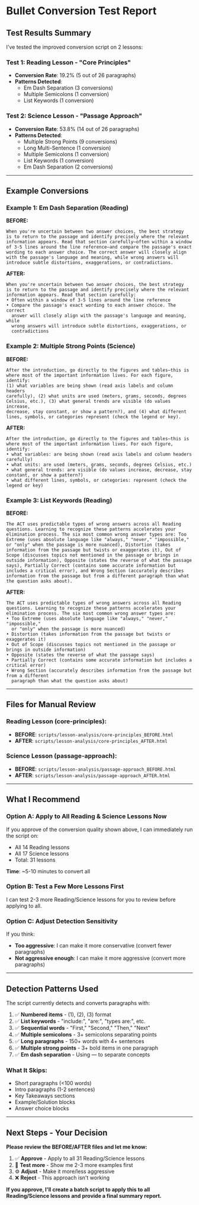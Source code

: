 # Bullet Conversion Test Report

## Test Results Summary

I've tested the improved conversion script on 2 lessons:

### Test 1: Reading Lesson - "Core Principles"
- **Conversion Rate**: 19.2% (5 out of 26 paragraphs)
- **Patterns Detected**:
  - Em Dash Separation (3 conversions)
  - Multiple Semicolons (1 conversion)
  - List Keywords (1 conversion)

### Test 2: Science Lesson - "Passage Approach"
- **Conversion Rate**: 53.8% (14 out of 26 paragraphs)
- **Patterns Detected**:
  - Multiple Strong Points (9 conversions)
  - Long Multi-Sentence (1 conversion)
  - Multiple Semicolons (1 conversion)
  - List Keywords (1 conversion)
  - Em Dash Separation (2 conversions)

---

## Example Conversions

### Example 1: Em Dash Separation (Reading)

**BEFORE:**
```
When you're uncertain between two answer choices, the best strategy
is to return to the passage and identify precisely where the relevant
information appears. Read that section carefully—often within a window
of 3-5 lines around the line reference—and compare the passage's exact
wording to each answer choice. The correct answer will closely align
with the passage's language and meaning, while wrong answers will
introduce subtle distortions, exaggerations, or contradictions.
```

**AFTER:**
```
When you're uncertain between two answer choices, the best strategy
is to return to the passage and identify precisely where the relevant
information appears. Read that section carefully:
• Often within a window of 3-5 lines around the line reference
• Compare the passage's exact wording to each answer choice. The correct
  answer will closely align with the passage's language and meaning, while
  wrong answers will introduce subtle distortions, exaggerations, or
  contradictions
```

### Example 2: Multiple Strong Points (Science)

**BEFORE:**
```
After the introduction, go directly to the figures and tables—this is
where most of the important information lives. For each figure, identify:
(1) what variables are being shown (read axis labels and column headers
carefully), (2) what units are used (meters, grams, seconds, degrees
Celsius, etc.), (3) what general trends are visible (do values increase,
decrease, stay constant, or show a pattern?), and (4) what different
lines, symbols, or categories represent (check the legend or key).
```

**AFTER:**
```
After the introduction, go directly to the figures and tables—this is
where most of the important information lives. For each figure, identify:
• what variables: are being shown (read axis labels and column headers carefully)
• what units: are used (meters, grams, seconds, degrees Celsius, etc.)
• what general trends: are visible (do values increase, decrease, stay constant, or show a pattern?)
• what different lines, symbols, or categories: represent (check the legend or key)
```

### Example 3: List Keywords (Reading)

**BEFORE:**
```
The ACT uses predictable types of wrong answers across all Reading
questions. Learning to recognize these patterns accelerates your
elimination process. The six most common wrong answer types are: Too
Extreme (uses absolute language like "always," "never," "impossible,"
or "only" when the passage is more nuanced), Distortion (takes
information from the passage but twists or exaggerates it), Out of
Scope (discusses topics not mentioned in the passage or brings in
outside information), Opposite (states the reverse of what the passage
says), Partially Correct (contains some accurate information but
includes a critical error), and Wrong Section (accurately describes
information from the passage but from a different paragraph than what
the question asks about).
```

**AFTER:**
```
The ACT uses predictable types of wrong answers across all Reading
questions. Learning to recognize these patterns accelerates your
elimination process. The six most common wrong answer types are:
• Too Extreme (uses absolute language like "always," "never," "impossible,"
  or "only" when the passage is more nuanced)
• Distortion (takes information from the passage but twists or exaggerates it)
• Out of Scope (discusses topics not mentioned in the passage or brings in outside information)
• Opposite (states the reverse of what the passage says)
• Partially Correct (contains some accurate information but includes a critical error)
• Wrong Section (accurately describes information from the passage but from a different
  paragraph than what the question asks about)
```

---

## Files for Manual Review

### Reading Lesson (core-principles):
- **BEFORE**: `scripts/lesson-analysis/core-principles_BEFORE.html`
- **AFTER**: `scripts/lesson-analysis/core-principles_AFTER.html`

### Science Lesson (passage-approach):
- **BEFORE**: `scripts/lesson-analysis/passage-approach_BEFORE.html`
- **AFTER**: `scripts/lesson-analysis/passage-approach_AFTER.html`

---

## What I Recommend

### Option A: Apply to All Reading & Science Lessons Now
If you approve of the conversion quality shown above, I can immediately run the script on:
- All 14 Reading lessons
- All 17 Science lessons
- Total: 31 lessons

**Time**: ~5-10 minutes to convert all

### Option B: Test a Few More Lessons First
I can test 2-3 more Reading/Science lessons for you to review before applying to all.

### Option C: Adjust Detection Sensitivity
If you think:
- **Too aggressive**: I can make it more conservative (convert fewer paragraphs)
- **Not aggressive enough**: I can make it more aggressive (convert more paragraphs)

---

## Detection Patterns Used

The script currently detects and converts paragraphs with:

1. ✅ **Numbered items** - (1), (2), (3) format
2. ✅ **List keywords** - "include:", "are:", "types are:", etc.
3. ✅ **Sequential words** - "First," "Second," "Then," "Next"
4. ✅ **Multiple semicolons** - 3+ semicolons separating points
5. ✅ **Long paragraphs** - 150+ words with 4+ sentences
6. ✅ **Multiple strong points** - 3+ bold items in one paragraph
7. ✅ **Em dash separation** - Using — to separate concepts

### What It Skips:

- Short paragraphs (<100 words)
- Intro paragraphs (1-2 sentences)
- Key Takeaways sections
- Example/Solution blocks
- Answer choice blocks

---

## Next Steps - Your Decision

**Please review the BEFORE/AFTER files and let me know:**

1. ✅ **Approve** - Apply to all 31 Reading/Science lessons
2. 🔄 **Test more** - Show me 2-3 more examples first
3. ⚙️ **Adjust** - Make it more/less aggressive
4. ❌ **Reject** - This approach isn't working

**If you approve, I'll create a batch script to apply this to all Reading/Science lessons and provide a final summary report.**
